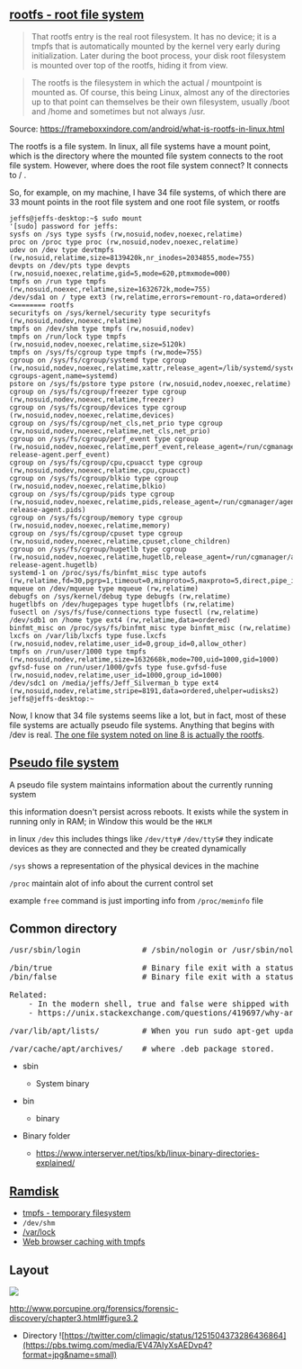 ## [rootfs - root file system](https://www.kernel.org/doc/Documentation/filesystems/ramfs-rootfs-initramfs.txt)

> That rootfs entry is the real root filesystem. It has no device; it is a tmpfs that is automatically mounted by the kernel very early during initialization. Later during the boot process, your disk root filesystem is mounted over top of the rootfs, hiding it from view.

> The rootfs is the filesystem in which the actual / mountpoint is mounted as. Of course, this being Linux, almost any of the directories up to that point can themselves be their own filesystem, usually /boot and /home and sometimes but not always /usr.


Source: https://frameboxxindore.com/android/what-is-rootfs-in-linux.html

The rootfs is a file system. In linux, all file systems have a mount point, which is the directory where the mounted file system connects to the root file system. However, where does the root file system connect? It connects to / .

So, for example, on my machine, I have 34 file systems, of which there are 33 mount points in the root file system and one root file system, or rootfs

```shell
jeffs@jeffs-desktop:~$ sudo mount 
'[sudo] password for jeffs:  
sysfs on /sys type sysfs (rw,nosuid,nodev,noexec,relatime) 
proc on /proc type proc (rw,nosuid,nodev,noexec,relatime) 
udev on /dev type devtmpfs (rw,nosuid,relatime,size=8139420k,nr_inodes=2034855,mode=755) 
devpts on /dev/pts type devpts (rw,nosuid,noexec,relatime,gid=5,mode=620,ptmxmode=000) 
tmpfs on /run type tmpfs (rw,nosuid,noexec,relatime,size=1632672k,mode=755) 
/dev/sda1 on / type ext3 (rw,relatime,errors=remount-ro,data=ordered)   <======== rootfs 
securityfs on /sys/kernel/security type securityfs (rw,nosuid,nodev,noexec,relatime) 
tmpfs on /dev/shm type tmpfs (rw,nosuid,nodev) 
tmpfs on /run/lock type tmpfs (rw,nosuid,nodev,noexec,relatime,size=5120k) 
tmpfs on /sys/fs/cgroup type tmpfs (rw,mode=755) 
cgroup on /sys/fs/cgroup/systemd type cgroup (rw,nosuid,nodev,noexec,relatime,xattr,release_agent=/lib/systemd/systemd-cgroups-agent,name=systemd) 
pstore on /sys/fs/pstore type pstore (rw,nosuid,nodev,noexec,relatime) 
cgroup on /sys/fs/cgroup/freezer type cgroup (rw,nosuid,nodev,noexec,relatime,freezer) 
cgroup on /sys/fs/cgroup/devices type cgroup (rw,nosuid,nodev,noexec,relatime,devices) 
cgroup on /sys/fs/cgroup/net_cls,net_prio type cgroup (rw,nosuid,nodev,noexec,relatime,net_cls,net_prio) 
cgroup on /sys/fs/cgroup/perf_event type cgroup (rw,nosuid,nodev,noexec,relatime,perf_event,release_agent=/run/cgmanager/agents/cgm-release-agent.perf_event) 
cgroup on /sys/fs/cgroup/cpu,cpuacct type cgroup (rw,nosuid,nodev,noexec,relatime,cpu,cpuacct) 
cgroup on /sys/fs/cgroup/blkio type cgroup (rw,nosuid,nodev,noexec,relatime,blkio) 
cgroup on /sys/fs/cgroup/pids type cgroup (rw,nosuid,nodev,noexec,relatime,pids,release_agent=/run/cgmanager/agents/cgm-release-agent.pids) 
cgroup on /sys/fs/cgroup/memory type cgroup (rw,nosuid,nodev,noexec,relatime,memory) 
cgroup on /sys/fs/cgroup/cpuset type cgroup (rw,nosuid,nodev,noexec,relatime,cpuset,clone_children) 
cgroup on /sys/fs/cgroup/hugetlb type cgroup (rw,nosuid,nodev,noexec,relatime,hugetlb,release_agent=/run/cgmanager/agents/cgm-release-agent.hugetlb) 
systemd-1 on /proc/sys/fs/binfmt_misc type autofs (rw,relatime,fd=30,pgrp=1,timeout=0,minproto=5,maxproto=5,direct,pipe_ino=18619) 
mqueue on /dev/mqueue type mqueue (rw,relatime) 
debugfs on /sys/kernel/debug type debugfs (rw,relatime) 
hugetlbfs on /dev/hugepages type hugetlbfs (rw,relatime) 
fusectl on /sys/fs/fuse/connections type fusectl (rw,relatime) 
/dev/sdb1 on /home type ext4 (rw,relatime,data=ordered) 
binfmt_misc on /proc/sys/fs/binfmt_misc type binfmt_misc (rw,relatime) 
lxcfs on /var/lib/lxcfs type fuse.lxcfs (rw,nosuid,nodev,relatime,user_id=0,group_id=0,allow_other) 
tmpfs on /run/user/1000 type tmpfs (rw,nosuid,nodev,relatime,size=1632668k,mode=700,uid=1000,gid=1000) 
gvfsd-fuse on /run/user/1000/gvfs type fuse.gvfsd-fuse (rw,nosuid,nodev,relatime,user_id=1000,group_id=1000) 
/dev/sdc1 on /media/jeffs/Jeff_Silverman_b type ext4 (rw,nosuid,nodev,relatime,stripe=8191,data=ordered,uhelper=udisks2) 
jeffs@jeffs-desktop:~  
```

Now, I know that 34 file systems seems like a lot, but in fact, most of these file systems are actually pseudo file systems. Anything that begins with /dev is real. [The one file system noted on line 8 is actually the rootfs](https://www.quora.com/In-Linux-what-is-the-rootfs).

## [Pseudo file system](https://superuser.com/questions/1198292/what-is-a-pseudo-file-system-in-linux)

A pseudo file system maintains information about the currently running system

this information doesn't persist across reboots. It exists while the system in running only in RAM; in Window this would be the `HKLM`

in linux `/dev` this includes things like `/dev/tty#` `/dev/ttyS#` they indicate devices as they are connected and they be created dynamically

`/sys` shows a representation of the physical devices in the machine

`/proc` maintain alot of info about the current control set

example `free` command is just importing info from `/proc/meminfo` file

##  Common directory

<pre>
/usr/sbin/login             # /sbin/nologin or /usr/sbin/nologin used as a shell in Linux to politely refuse a login attempt. It is a per-account way to disable login on Linux. Many system user using this shell (cat /etc/passwd | grep nologin)

/bin/true                   # Binary file exit with a status code indicating success. (which true)
/bin/false                  # Binary file exit with a status code indicating failure. (which false)

Related:
    - In the modern shell, true and false were shipped with coreutils package, type `man true` for more  (https://wiki.debian.org/coreutils)
    - https://unix.stackexchange.com/questions/419697/why-are-true-and-false-so-large

/var/lib/apt/lists/         # When you run sudo apt-get update (or use the Refresh button in a package manager), a list of packages will get downloaded from the Ubuntu servers. These files are then stored in here.

/var/cache/apt/archives/    # where .deb package stored.
</pre>

- sbin
    - System binary
- bin
    - binary
    
- Binary folder        
    - https://www.interserver.net/tips/kb/linux-binary-directories-explained/
    
## [Ramdisk](https://cuongquach.com/tim-hieu-ram-disk-la-gi-tmpfs-la-gi-tren-linux.html)

- [tmpfs - temporary filesystem](https://bizflycloud.vn/tin-tuc/ram-disk-va-tmpfs-tren-linux-la-gi-vay-2018030911590498.htm)
- `/dev/shm`
- [/var/lock](https://askubuntu.com/questions/169495/what-are-run-lock-and-run-shm-used-for)
- [Web browser caching with tmpfs](https://medium.com/for-linux-users/easy-two-step-browser-speedup-with-ram-d55dbd760d5f)

## Layout

![](http://www.porcupine.org/forensics/forensic-discovery/figure3.3.gif)    

http://www.porcupine.org/forensics/forensic-discovery/chapter3.html#figure3.2

- Directory
![https://twitter.com/climagic/status/1251504373286436864](https://pbs.twimg.com/media/EV47AIyXsAEDvp4?format=jpg&name=small)